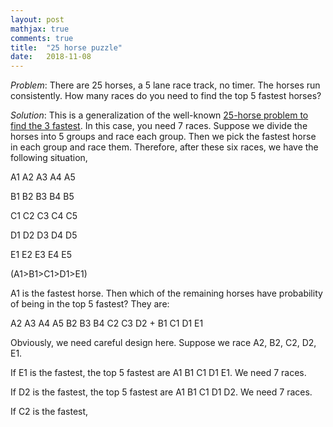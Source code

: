 ```yaml
---
layout: post
mathjax: true
comments: true
title:  "25 horse puzzle"
date:   2018-11-08
---
```


*Problem*: There are 25 horses, a 5 lane race track, no timer. The horses run consistently. How many races do you need to find the top 5 fastest horses?

*Solution*: This is a generalization of the well-known [25-horse problem to find the 3 fastest](https://www.geeksforgeeks.org/puzzle-9-find-the-fastest-3-horses/). In this case, you need 7 races. Suppose we divide the horses into 5 groups and race each group. Then we pick the fastest horse in each group and race them. Therefore, after these six races, we have the following situation,

A1 A2 A3 A4 A5

B1 B2 B3 B4 B5

C1 C2 C3 C4 C5

D1 D2 D3 D4 D5

E1 E2 E3 E4 E5

(A1>B1>C1>D1>E1)

A1 is the fastest horse. Then which of the remaining horses have probability of being in the top 5 fastest? They are:

A2 A3 A4 A5 B2 B3 B4 C2 C3 D2 + B1 C1 D1 E1

Obviously, we need careful design here. Suppose we race A2, B2, C2, D2, E1.

If E1 is the fastest, the top 5 fastest are A1 B1 C1 D1 E1. We need 7 races.

If D2 is the fastest, the top 5 fastest are A1 B1 C1 D1 D2. We need 7 races.

If C2 is the fastest, 
